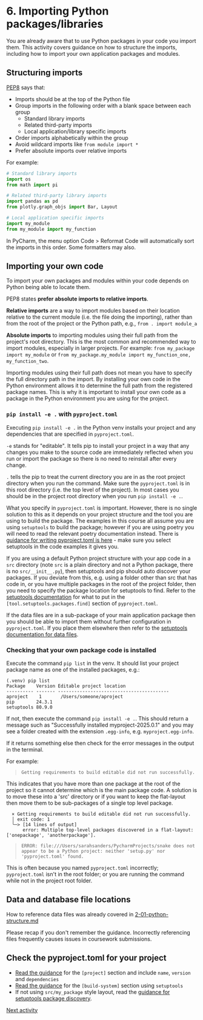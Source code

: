 # 6. Importing Python packages/libraries

You are already aware that to use Python packages in your code you import them. This activity covers guidance on how to
structure the imports, including how to import your own application packages and modules.

## Structuring imports

[PEP8](https://peps.python.org/pep-0008/#imports) says that:

- Imports should be at the top of the Python file
- Group imports in the following order with a blank space between each group
    - Standard library imports
    - Related third-party imports
    - Local application/library specific imports
- Order imports alphabetically within the group
- Avoid wildcard imports like `from module import *`
- Prefer absolute imports over relative imports

For example:

```python
# Standard library imports
import os
from math import pi

# Related third-party library imports
import pandas as pd
from plotly.graph_objs import Bar, Layout

# Local application specific imports
import my_module
from my_module import my_function
```

In PyCharm, the menu option Code > Reformat Code will automatically sort the imports in this order. Some formatters may
also.

## Importing your own code

To import your own packages and modules within your code depends on Python being able to locate them.

PEP8 states **prefer absolute imports to relative imports**.

**Relative imports** are a way to import modules based on their location relative to the current module (i.e. the
file doing the importing), rather than from the root of the project or the Python path, e.g., `from . import module_a`

**Absolute imports** to importing modules using their full path from the project's root directory. This is the most
common and recommended way to import modules, especially in larger projects. For example:
`from my_package import my_module` or `from my_package.my_module import my_function_one, my_function_two`.

Importing modules using their full path does not mean you have to specify the full directory path in the import. By
installing your own code in the Python environment allows it to determine the full path from the registered package
names. This is why it is important to install your own code as a package in the Python environment you are using for the
project.

### `pip install -e .` with `pyproject.toml`

Executing `pip install -e .` in the Python venv installs your project and any dependencies that are specified in
`pyproject.toml`.

`-e` stands for "editable". It tells pip to install your project in a way that any changes you make to the source code
are immediately reflected when you run or import the package so there is no need to reinstall after every change.

`.` tells the pip to treat the current directory you are in as the root project directory when you run the command.
Make sure the `pyproject.toml` is in this root directory (i.e. the top level of the project). In most cases you should
be in the project root directory when you run `pip install -e .`.

What you specify in `pyproject.toml` is important. However, there is no single solution to this as it depends on your
project structure and the tool you are using to build the package. The examples in this course all assume you are using
`setuptools` to build the package; however if you are using poetry you will need to read the relevant poetry
documentation instead. There
is [guidance for writing pyproject.toml is here](https://packaging.python.org/en/latest/guides/writing-pyproject-toml/) -
make sure you select setuptools in the code examples it gives you.

If you are using a default Python project structure with your app code in a `src` directory (note `src` is a plain
directory and not a Python package, there is no `src/__init__.py`), then setuptools and pip should auto discover your
packages. If you deviate from this, e.g. using a folder other than src that has code in, or you have multiple packages
in the root of the project folder, then you need to specify the package location for setuptools to find. Refer to
the [setuptools documentation](https://setuptools.pypa.io/en/latest/userguide/pyproject_config.html) for what to put in
the `[tool.setuptools.packages.find]` section of `pyproject.toml`.

If the data files are in a sub-package of your main application package then you should be able to import them without
further configuration in `pyproject.toml`. If you place them elsewhere then refer to
the [setuptools documentation for data files](https://setuptools.pypa.io/en/latest/userguide/datafiles.html).

### Checking that your own package code is installed

Execute the command `pip list` in the venv. It should list your project package name as one of the installed packages,
e.g.:

```text
(.venv) pip list
Package    Version Editable project location
---------- ------- -----------------------------------------
aproject    1       /Users/someone/aproject
pip        24.3.1
setuptools 80.9.0
```

If not, then execute the command `pip install -e .`. This should return a message such as "Successfully installed
myproject-2025.0.1" and you may see a folder created with the extension `.egg-info`, e.g. `myproject.egg-info`.

If it returns something else then check for the error messages in the output in the terminal.

For example:

>`Getting requirements to build editable did not run successfully.`

This indicates that you have more than one package at the root of the project so it cannot determine
which is the main package code. A solution is to move these into a 'src' directory or if you want to keep the
flat-layout then move them to be sub-packages of a single top level package.

```text
  × Getting requirements to build editable did not run successfully.
  │ exit code: 1
  ╰─> [14 lines of output]
      error: Multiple top-level packages discovered in a flat-layout: ['onepackage', 'anotherpackage'].
```

>`ERROR: file:///Users/sarahsanders/PycharmProjects/snake does not appear to be a Python project: neither 'setup.py'
nor 'pyproject.toml' found.`

This is often because you named `pyproject.toml` incorrectly; `pyproject.toml` isn't in the root folder; or you are
running the command while not in the project root folder.

## Data and database file locations

How to reference data files was already covered
in [2-01-python-structure.md](../2_pandas/2-01-python-structure.md#file-locations)

Please recap if you don't remember the guidance. Incorrectly referencing files frequently causes issues in coursework
submissions.

## Check the pyproject.toml for your project

- [Read the guidance](https://packaging.python.org/en/latest/guides/writing-pyproject-toml/#static-vs-dynamic-metadata)
  for the `[project]` section and include `name`, `version` and `dependencies`
- [Read the guidance](https://packaging.python.org/en/latest/guides/writing-pyproject-toml/#declaring-the-build-backend)
  for the `[build-system]` section using `setuptools`
- If not using `src/my_package` style layout, read
  the [guidance for setuptools package discovery](https://setuptools.pypa.io/en/latest/userguide/pyproject_config.html).

[Next activity](3-07-error-handling.md)